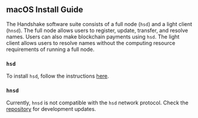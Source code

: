 ## macOS Install Guide

The Handshake software suite consists of a full node (`hsd`) and a light
client (`hnsd`). The full node allows users to register, update, transfer,
and resolve names. Users can also make blockchain payments using `hsd`.
The light client allows users to resolve names without the computing resource
requirements of running a full node.

### `hsd`

To install `hsd`, follow the instructions
[here](https://github.com/handshake-org/hsd#install).

### `hnsd`

Currently, `hnsd` is not compatible with the `hsd` network protocol. Check the
[repository](https://github.com/handshake-org/hnsd) for development updates.
